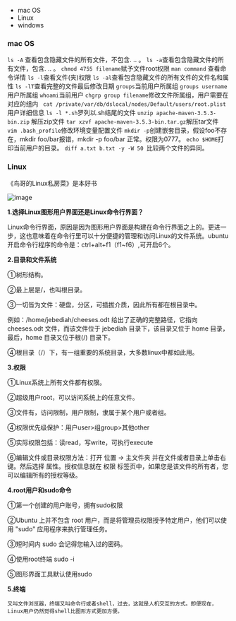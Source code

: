 - mac OS
- Linux
- windows

### mac OS
`ls -A` 查看包含隐藏文件的所有文件，不包含. .. 。
`ls -a`查看包含隐藏文件的所有文件，包含. .. 。
`chmod 4755 filename`赋予文件root权限
`man command` 查看命令详情
`ls -l`查看文件(夹)权限
`ls -al`查看包含隐藏文件的所有文件的文件名和属性
`ls -lT`查看完整的文件最后修改日期
`groups`当前用户所属组
`groups username`用户所属组
`whoami`当前用户
`chgrp group filename`修改文件所属组，用户需要在对应的组内
` cat /private/var/db/dslocal/nodes/Default/users/root.plist` 用户详细信息
`ls -l *.sh`罗列以.sh结尾的文件
`unzip apache-maven-3.5.3-bin.zip`  解压zip文件
`tar xzvf apache-maven-3.5.3-bin.tar.gz`解压tar文件
`vim .bash_profile`修改环境变量配置文件
`mkdir -p`创建嵌套目录，假设foo不存在，mkdir foo/bar报错，mkdir -p foo/bar 正常。权限为0777。
`echo $HOME`打印当前用户的目录。
`diff a.txt b.txt -y -W 50 `比较两个文件的异同。

### Linux
《鸟哥的Linux私房菜》是本好书

![image](https://user-images.githubusercontent.com/19262750/39347893-7c5c475c-4a27-11e8-878a-072cf8173d44.png)

**1.选择Linux图形用户界面还是Linux命令行界面？**

Linux命令行界面，原因是因为图形用户界面是构建在命令行界面之上的。更进一步，这也意味着在命令行里可以十分便捷的管理和访问Linux的文件系统。ubuntu开启命令行程序的命令是：ctrl+alt+f1（f1~f6）,可开启6个。

**2.目录和文件系统**

①树形结构。

②最上层是/，也叫根目录。

③一切皆为文件：硬盘，分区，可插拔介质，因此所有都在根目录中。

例如：/home/jebediah/cheeses.odt 给出了正确的完整路径，它指向 cheeses.odt 文件，而该文件位于 jebediah 目录下，该目录又位于 home 目录，最后，home 目录又位于根(/) 目录下。

④根目录（/）下，有一组重要的系统目录，大多数linux中都如此用。

**3.权限**

①Linux系统上所有文件都有权限。

②超级用户root，可以访问系统上的任意文件。

③文件有，访问限制，用户限制，隶属于某个用户或者组。

④权限优先级保护：用户user>组group>其他other

⑤实际权限包括：读read，写write，可执行execute

⑥编辑文件或目录权限方法：打开 位置 → 主文件夹 并在文件或者目录上单击右键。然后选择 属性。授权信息就在 权限 标签页中，如果您是该文件的所有者，您可以编辑所有的授权等级。

**4.root用户和sudo命令**

①第一个创建的用户账号，拥有sudo权限

②Ubuntu 上并不包含 root 用户，而是将管理员权限授予特定用户，他们可以使用 "sudo" 应用程序来执行管理任务。

③短时间内 sudo 会记得您输入过的密码。

④使用root终端 sudo -i

⑤图形界面工具默认使用sudo

**5.终端**

    又叫文件浏览器，终端又叫命令行或者shell，过去，这就是人机交互的方式。即便现在，Linux用户仍然觉得shell比图形方式更加方便。
